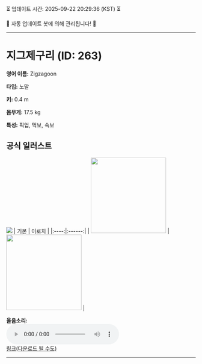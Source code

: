 
⏳ 업데이트 시간: 2025-09-22 20:29:36 (KST) ⏳

🤖 자동 업데이트 봇에 의해 관리됩니다! 🤖

---

# 지그제구리 (ID: 263)
**영어 이름:** Zigzagoon

**타입:** 노말

**키:** 0.4 m

**몸무게:** 17.5 kg

**특성:** 픽업, 먹보, 속보

## 공식 일러스트
![](https://raw.githubusercontent.com/PokeAPI/sprites/master/sprites/pokemon/other/official-artwork/263.png)
| 기본 | 이로치 |
|:----:|:------:|
| <img src="http://play.pokemonshowdown.com/sprites/ani/zigzagoon.gif" width="200"> | <img src="http://play.pokemonshowdown.com/sprites/ani-shiny/zigzagoon.gif" width="200"> |

**울음소리:**<br><audio controls src="https://raw.githubusercontent.com/PokeAPI/cries/main/cries/pokemon/latest/263.ogg"></audio><br> [링크(다운로드 될 수도)](https://raw.githubusercontent.com/PokeAPI/cries/main/cries/pokemon/latest/263.ogg)


---
